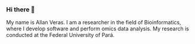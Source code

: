 ### Hi there 👋
My name is Allan Veras. I am a researcher in the field of Bioinformatics, where I develop software and perform omics data analysis. My research is conducted at the Federal University of Pará.

<!--
**allanverasce/allanverasce** is a ✨ _special_ ✨ repository because its `README.md` (this file) appears on your GitHub profile.


